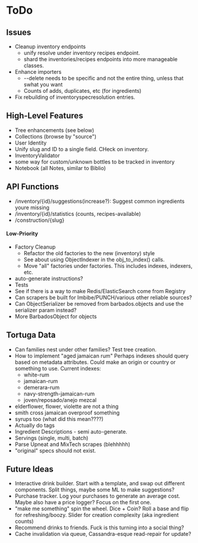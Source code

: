 ToDo
====

Issues
------
* Cleanup inventory endpoints
  * unify resolve under inventory recipes endpoint.
  * shard the inventories/recipes endpoints into more manageable classes.
* Enhance importers
  * --delete needs to be specific and not the entire thing, unless that swhat you want
  * Counts of adds, duplicates, etc (for ingredients)
* Fix rebuilding of inventoryspecresolution entries.

High-Level Features
-------------------
* Tree enhancements (see below)
* Collections (browse by "source")
* User Identity
* Unify slug and ID to a single field. CHeck on inventory.
* InventoryValidator
* some way for custom/unknown bottles to be tracked in inventory
* Notebook (all Notes, similar to Biblio)

API Functions
-------------
* /inventory/{id}/suggestions(increase?): Suggest common ingredients youre missing
* /inventory/{id}/statistics (counts, recipes-available)
* /construction/{slug}

#### Low-Priority
* Factory Cleanup
  * Refactor the old factories to the new (inventory) style
  * See about using ObjectIndexer in the obj_to_index() calls.
  * Move "all" factories under factories. This includes indexes, indexers, etc.
* auto-generate instructions?
* Tests 
* See if there is a way to make Redis/ElasticSearch come from Registry
* Can scrapers be built for Imbibe/PUNCH/various other reliable sources?
* Can ObjectSerializer be removed from barbados.objects and use the serializer param instead?
* More BarbadosObject for objects

Tortuga Data
------------
* Can families nest under other families? Test tree creation.
* How to implement "aged jamaican rum"
  Perhaps indexes should query based on metadata
  attributes. Could make an origin or country or
  something to use.
  Current indexes:
  * white-rum
  * jamaican-rum
  * demerara-rum
  * navy-strength-jamaican-rum
  * joven/reposado/anejo mezcal
* elderflower, flower, violette are not a thing
* smith cross jamaican overproof something
* syrups too (what did this mean????)
* Actually do tags
* Ingredient Descriptions - semi auto-generate.
* Servings (single, multi, batch)
* Parse Upneat and MixTech scrapes (blehhhhh)
* "original" specs should not exist.

Future Ideas
------------
* Interactive drink builder. Start with a template, and swap out different
  components. Split things, maybe some ML to make suggestions?
* Purchase tracker. Log your purchases to generate an average cost. Maybe
  also have a price logger? Focus on the first one.
* "make me something" spin the wheel. Dice + Coin? Roll a base and 
  flip for refreshing/boozy. Slider for creation complexity (aka ingredient counts)
* Recommend drinks to friends. Fuck is this turning into a social thing?
* Cache invalidation via queue, Cassandra-esque read-repair for update?
